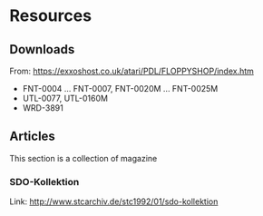 # Resources

## Downloads

From: <https://exxoshost.co.uk/atari/PDL/FLOPPYSHOP/index.htm>

- FNT-0004 ... FNT-0007, FNT-0020M ... FNT-0025M
- UTL-0077, UTL-0160M
- WRD-3891

## Articles

This section is a collection of magazine

### SDO-Kollektion

Link: <http://www.stcarchiv.de/stc1992/01/sdo-kollektion>